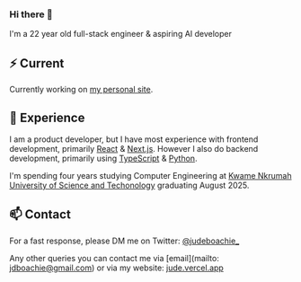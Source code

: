 <!-- <img style="width:100%;height:3px;" src="./bar.gif" /> -->

### Hi there 👋

I'm a 22 year old full-stack engineer & aspiring AI developer

## ⚡️ Current

Currently working on [my personal site](https://jude.vercel.app/).

## 💎 Experience

I am a product developer, but I have most experience with frontend development, primarily [React](https://reactjs.org/) & [Next.js](https://nextjs.org/). However I also do backend development, primarily using [TypeScript](https://www.typescriptlang.org/) & [Python](https://www.python.org/).

I'm spending four years studying Computer Engineering at [Kwame Nkrumah University of Science and Techonology](https://www.knust.edu.gh/) graduating August 2025.

## 📫 Contact

For a fast response, please DM me on Twitter: [@judeboachie_](https://twitter.com/direct_messages/create/judeboachie_) 

Any other queries you can contact me via [email](mailto: jdboachie@gmail.com) or via my website: [jude.vercel.app](https://jude.vercel.app)

<!-- copied from nuro.dev -->
